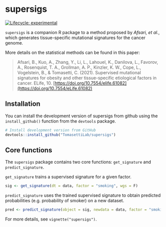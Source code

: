 
<!-- README.md is generated from README.Rmd. Please edit that file -->

# supersigs

<!-- badges: start -->

[![Lifecycle:
experimental](https://img.shields.io/badge/lifecycle-experimental-blue.svg)](https://www.tidyverse.org/lifecycle/#experimental)
<!-- [![CRAN Status](https://www.r-pkg.org/badges/version/pkgdown)](https://cran.r-project.org/package=pkgdown) -->
<!-- [![R build status](https://github.com/r-lib/pkgdown/workflows/R-CMD-check/badge.svg)](https://github.com/r-lib/supersigs/actions) -->
<!-- [![Codecov test coverage](https://codecov.io/gh/r-lib/pkgdown/branch/master/graph/badge.svg)](https://codecov.io/gh/r-lib/supersigs?branch=master) -->
<!-- badges: end -->

`supersigs` is a companion R package to a method proposed by *Afsari, et
al.*, which generates tissue-specific mutational signatures for the
cancer genome.

More details on the statistical methods can be found in this paper:

> Afsari, B., Kuo, A., Zhang, Y., Li, L., Lahouel, K., Danilova, L.,
> Favorov, A., Rosenquist, T. A., Grollman, A. P., Kinzler, K. W., Cope,
> L., Vogelstein, B., & Tomasetti, C. (2021). Supervised mutational
> signatures for obesity and other tissue-specific etiological factors
> in cancer. ELife, 10.
> [https://doi.org/10.7554/elife.61082](https://doi.org/10.7554/eLife.61082)

## Installation

You can install the development version of supersigs from github using
the `install_github()` function from the `devtools` package.

``` r
# Install development version from GitHub
devtools::install_github("TomasettiLab/supersigs")
```

## Core functions

The `supersigs` package contains two core functions: `get_signature` and
`predict_signature`.

`get_signature` trains a supervised signature for a given factor.

``` r
sig <- get_signature(dt = data, factor = "smoking", wgs = F)
```

`predict_signature` uses the trained supervised signature to obtain
predicted probabilities (e.g. probability of smoker) on a new dataset.

``` r
pred <- predict_signature(object = sig, newdata = data, factor = "smoking")
```

For more details, see `vignette("supersigs")`.
